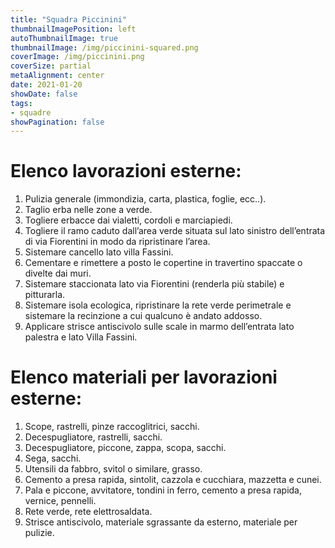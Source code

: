 ```yaml
---
title: "Squadra Piccinini"
thumbnailImagePosition: left
autoThumbnailImage: true
thumbnailImage: /img/piccinini-squared.png
coverImage: /img/piccinini.png
coverSize: partial
metaAlignment: center
date: 2021-01-20
showDate: false
tags:
- squadre
showPagination: false
---
```


# Elenco lavorazioni esterne:

1. Pulizia generale (immondizia, carta, plastica, foglie, ecc..).
2. Taglio erba nelle zone a verde.
3. Togliere erbacce dai vialetti, cordoli e marciapiedi.
4. Togliere il ramo caduto dall’area verde situata sul lato sinistro dell’entrata di via Fiorentini in modo da ripristinare l’area.
5. Sistemare cancello lato villa Fassini.
6. Cementare e rimettere a posto le copertine in travertino spaccate o divelte dai muri.
7. Sistemare staccionata lato via Fiorentini (renderla più stabile) e pitturarla.
8. Sistemare isola ecologica, ripristinare la rete verde perimetrale e sistemare la recinzione a cui qualcuno è andato addosso.
9. Applicare strisce antiscivolo sulle scale in marmo dell’entrata lato palestra e lato Villa Fassini.

# Elenco materiali per lavorazioni esterne:

1. Scope, rastrelli, pinze raccoglitrici, sacchi.
2. Decespugliatore, rastrelli, sacchi.
3. Decespugliatore, piccone, zappa, scopa, sacchi.
4. Sega, sacchi.
5. Utensili da fabbro, svitol o similare, grasso.
6. Cemento a presa rapida, sintolit, cazzola e cucchiara, mazzetta e cunei.
7. Pala e piccone, avvitatore, tondini in ferro, cemento a presa rapida, vernice, pennelli.
8. Rete verde, rete elettrosaldata.
9. Strisce antiscivolo, materiale sgrassante da esterno, materiale per pulizie.

